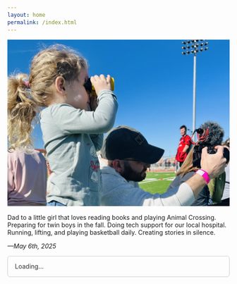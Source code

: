 ```yaml
---
layout: home
permalink: /index.html
---
```


![Now](assets/now.jpg)

Dad to a little girl that loves reading books and playing Animal Crossing. Preparing for twin boys in the fall. Doing tech support for our local hospital. Running, lifting, and playing basketball daily. Creating stories in silence. 

*—May 6th, 2025*

<style>
  #news-paragraph {
    border: 1px solid #ccc;
    padding: 12px 16px;
    border-radius: 6px;
    background: none;
    font-family: -apple-system, BlinkMacSystemFont, "Segoe UI", Roboto, Helvetica, Arial, sans-serif;
    line-height: 1.6;
    color: #333;
  }

  #news-paragraph a {
    color: inherit;
    text-decoration: none;
    font-weight: normal;
  }

  #news-paragraph a:hover {
    text-decoration: none;
  }
</style>

<p id="news-paragraph">Loading…</p>

<script>
fetch("/assets/reeder.json")
  .then(res => res.json())
  .then(data => {
    const paragraph = document.getElementById("news-paragraph");
    const items = (data.items || []).slice(0, 5);

    if (items.length === 0) {
      paragraph.textContent = "No news available.";
      return;
    }

    const links = items.map(item => {
      const title = item.title || "Untitled";
      const url = item.url || "#";
      return `<a href="${url}" target="_blank" rel="noopener noreferrer">${title}</a>`;
    });

    let sentence = "";

    if (links.length === 1) {
      sentence = links[0];
    } else if (links.length === 2) {
      sentence = `${links[0]} and ${links[1]}`;
    } else {
      sentence = `${links.slice(0, -1).join(", ")}, and ${links[links.length - 1]}`;
    }

    paragraph.innerHTML = `Today’s news: ${sentence}.`;
  })
  .catch(err => {
    document.getElementById("news-paragraph").textContent =
      `Could not load news: ${err.message}`;
    console.error(err);
  });
</script>

<br>

